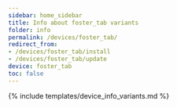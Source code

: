 ```yaml
---
sidebar: home_sidebar
title: Info about foster_tab variants
folder: info
permalink: /devices/foster_tab/
redirect_from:
- /devices/foster_tab/install
- /devices/foster_tab/update
device: foster_tab
toc: false
---
```

{% include templates/device_info_variants.md %}
